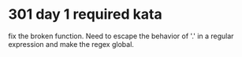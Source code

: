 # 301 day 1 required kata
fix the broken function. Need to escape the behavior of '.' in a regular expression and make the regex global.
